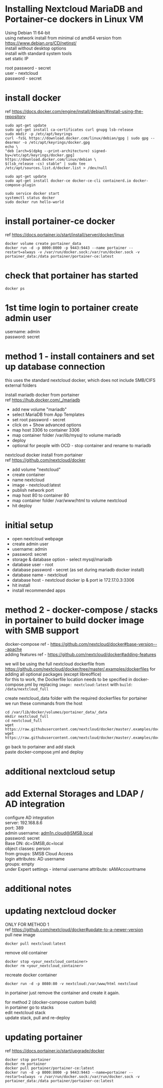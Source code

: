 # Installing Nextcloud MariaDB and Portainer-ce dockers in Linux VM

Using Debian 11 64-bit  
using network install from minimal cd amd64 version from https://www.debian.org/CD/netinst/  
install without desktop options  
install with standard system tools  
set static IP  

root password - secret  
user - nextcloud  
password - secret  

# install docker
ref https://docs.docker.com/engine/install/debian/#install-using-the-repository

```
sudo apt-get update
sudo apt-get install ca-certificates curl gnupg lsb-release
sudo mkdir -p /etc/apt/keyrings
curl -fsSL https://download.docker.com/linux/debian/gpg | sudo gpg --dearmor -o /etc/apt/keyrings/docker.gpg
echo \
"deb [arch=$(dpkg --print-architecture) signed-by=/etc/apt/keyrings/docker.gpg] https://download.docker.com/linux/debian \
$(lsb_release -cs) stable" | sudo tee /etc/apt/sources.list.d/docker.list > /dev/null

sudo apt-get update
sudo apt-get install docker-ce docker-ce-cli containerd.io docker-compose-plugin

sudo service docker start
systemctl status docker
sudo docker run hello-world
```

# install portainer-ce docker 
ref https://docs.portainer.io/start/install/server/docker/linux

```
docker volume create portainer_data
docker run -d -p 8000:8000 -p 9443:9443 --name portainer --restart=always -v /var/run/docker.sock:/var/run/docker.sock -v portainer_data:/data portainer/portainer-ce:latest
```

# check that portainer has started
```
docker ps
```

# 1st time login to portainer create admin user
username: admin  
password: secret

# method 1 - install containers and set up database connection
this uses the standard nextcloud docker, which does not include SMB/CIFS external folders

install mariadb docker from portainer  
ref https://hub.docker.com/_/mariadb  
- add new volume "mariadb"
- select MariaDB from App Templates
- set root password - secret
- click on + Show advanced options
- map host 3306 to container 3306
- map container folder /var/lib/mysql to volume mariadb
- deploy
- optional for people with OCD - stop container and rename to mariadb

nextcloud docker install from portainer  
ref https://github.com/nextcloud/docker  
- add volume "nextcloud"
- create container
- name nextcloud
- image - nextcloud:latest
- publish network port
- map host 80 to container 80
- map container folder /var/www/html to volume nextcloud
- hit deploy

# initial setup
- open nextcloud webpage
- create admin user
- username: admin
- password: secret
- storage & database option - select mysql/mariadb
- database user - root
- database password - secret (as set during mariadb docker install)
- database name - nextcloud
- database host - nextcloud docker ip & port ie 172.17.0.3:3306
- hit install
- install recommended apps

# method 2 - docker-compose / stacks in portainer to build docker image with SMB support
docker-compose ref - https://github.com/nextcloud/docker#base-version---apache  
adding features ref - https://github.com/nextcloud/docker#adding-features  

we will be using the full nextcloud dockerfile from https://github.com/nextcloud/docker/tree/master/.examples/dockerfiles for adding all optional packages (except libreoffice)  
for this to work, the Dockerfile location needs to be specified in docker-compose.yml by replacing `image: nextcloud:latest` with `build: /data/nextcloud_full`  

create nextcloud_data folder with the required dockerfiles for portainer  
we run these commands from the host  

```
cd /var/lib/docker/volumes/portainer_data/_data
mkdir nextcloud_full
cd nextcloud_full
wget https://raw.githubusercontent.com/nextcloud/docker/master/.examples/dockerfiles/full/apache/Dockerfile
wget https://raw.githubusercontent.com/nextcloud/docker/master/.examples/dockerfiles/full/apache/supervisord.conf
```

go back to portainer and add stack  
paste docker-compose.yml and deploy

# additional nextcloud setup

# add External Storages and LDAP / AD integration
configure AD integration  
server: 192.168.8.6  
port: 389  
admin username: adm1n.cloud@SMSB.local  
password: secret  
Base DN: dc=SMSB,dc=local  
object classes: person  
from groups: SMSB Cloud Access  
login attributes: AD username  
groups: empty  
under Expert settings - internal username attribute: sAMAccountname  


# additional notes

# updating nextcloud docker

ONLY FOR METHOD 1  
ref https://github.com/nextcloud/docker#update-to-a-newer-version  
pull new image  
```
docker pull nextcloud:latest
```
remove old container
```
docker stop <your_nextcloud_container>
docker rm <your_nextcloud_container>
```
recreate docker container
```
docker run -d -p 8080:80 -v nextcloud:/var/www/html nextcloud
```

in portainer just remove the container and create it again.

for method 2 (docker-compose custom build)  
in portainer go to stacks  
edit nextcloud stack  
update stack, pull and re-deploy  

# updating portainer
ref https://docs.portainer.io/start/upgrade/docker
```
docker stop portainer
docker rm portainer
docker pull portainer/portainer-ce:latest
docker run -d -p 8000:8000 -p 9443:9443 --name=portainer --restart=always -v /var/run/docker.sock:/var/run/docker.sock -v portainer_data:/data portainer/portainer-ce:latest
```
